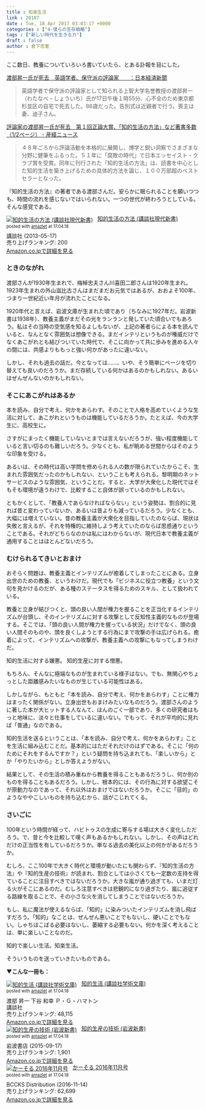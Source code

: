 ```yaml
---
title : 知楽生活
link : 20187
date : Tue, 18 Apr 2017 03:03:17 +0000
categories : ["4-僕らの生存戦略"]
tags : ["新しい時代を生きる力"]
draft : false
author : 倉下忠憲
---
```


ここ数日、教養についていろいろ書いていたら、とある訃報を目にした。

<a href="http://www.nikkei.com/article/DGXLASDG17HAH_X10C17A4CZ8000/">渡部昇一氏が死去　英語学者、保守派の評論家　　：日本経済新聞</a>

<blockquote>
英語学者で保守派の評論家として知られる上智大学名誉教授の渡部昇一（わたなべ・しょういち）氏が17日午後１時55分、心不全のため東京都杉並区の自宅で死去した。86歳だった。告別式は近親者で行う。喪主は妻、迪子さん。
</blockquote>

<a href="http://www.sankei.com/life/news/170418/lif1704180003-n1.html">評論家の渡部昇一氏が死去　第１回正論大賞、「知的生活の方法」など著書多数（1/2ページ） - 産経ニュース</a>

<blockquote>
４８年ごろから評論活動を本格的に展開し、博学と鋭い洞察でさまざまな分野に健筆をふるった。５１年に「腐敗の時代」で日本エッセイスト・クラブ賞を受賞。同年に刊行された「知的生活の方法」は、読書を中心とした知的生活を築き上げるための具体的方法を論じ、１００万部超のベストセラーとなった。
</blockquote>

『知的生活の方法』の著者である渡部さんだ。安らかに眠られることを願いつつも、時間の流れを感じないではいられない。一つの世代が終わろうとしている。そんな感覚である。

<div class="amazlet-box" style="margin-bottom:0px;"><div class="amazlet-image" style="float:left;margin:0px 12px 1px 0px;"><a href="http://www.amazon.co.jp/exec/obidos/ASIN/B00CU8JRIG/rashita1000-22/ref=nosim/" name="amazletlink" target="_blank"><img src="https://images-fe.ssl-images-amazon.com/images/I/31xdVjg%2BXDL._SL160_.jpg" alt="知的生活の方法 (講談社現代新書)" style="border: none;" /></a></div><div class="amazlet-info" style="line-height:120%; margin-bottom: 10px"><div class="amazlet-name" style="margin-bottom:10px;line-height:120%"><a href="http://www.amazon.co.jp/exec/obidos/ASIN/B00CU8JRIG/rashita1000-22/ref=nosim/" name="amazletlink" target="_blank">知的生活の方法 (講談社現代新書)</a><div class="amazlet-powered-date" style="font-size:80%;margin-top:5px;line-height:120%">posted with <a href="http://www.amazlet.com/" title="amazlet" target="_blank">amazlet</a> at 17.04.18</div></div><div class="amazlet-detail">講談社 (2013-05-17)<br />売り上げランキング: 200<br /></div><div class="amazlet-sub-info" style="float: left;"><div class="amazlet-link" style="margin-top: 5px"><a href="http://www.amazon.co.jp/exec/obidos/ASIN/B00CU8JRIG/rashita1000-22/ref=nosim/" name="amazletlink" target="_blank">Amazon.co.jpで詳細を見る</a></div></div></div><div class="amazlet-footer" style="clear: left"></div></div>

<h3>ときのながれ</h3>

渡部さんが1930年生まれで、梅棹忠夫さん川喜田二郎さんは1920年生まれ。1923年生まれの外山滋比古さんはまだまだお元気ではあるが、おおよそ100年、つまり一世紀近い年月が流れたことになる。

1920年代と言えば、岩波文庫が生まれた頃であり（ちなみに1927年だ。岩波新書は1938年）、教養主義がまだその光をランランと発していた頃合いでもあろう。私はその当時の空気感を知るよしもないが、上記の著者らによる本を読んでいると、なんとなく雰囲気は想像できる。まだインテリというものが権威だけでなくあこがれとも結びついていた時代で、そこに向かって共に歩みを進める人々の間には、共感よりももっと強い何かがあったに違いない。

しかし、それも過去の話だ。今となっては……、いや、そう簡単にページを切り替えても良いのだろうか。まだ存続している何かはあるのかもしれない。あるいはぜんぜんないのかもしれない。

<h3>そこにあこがれはあるか</h3>

本を読み、自分で考え、何かをあらわす。そのことで人格を高めていくような生活に対して、あこがれというものは機能しているだろうか。たとえば、今の大学生に、高校生に。

さすがにまったく機能していないとまでは言えないだろうが、強い程度機能していると言い切るのも難しいだろう。少なくとも、私が眺める世間からはそのような印象を受ける。

あるいは、その時代は高い学問を修められる人の数が限られていたからこそ、生まれた雰囲気だったのかもしれない、ということも考えられる。黎明期のネットサービスのような雰囲気、ということだ。すると、大学が大衆化した現代ではそもそも環境が違うわけで、比較すること自体が誤っているのかもしれない。

ともかくとして、「教養人であらなければならない」という姿勢は、割合的に見れば昔と変わっていないか、あるいは昔よりも減っているだろう。少なくとも、大幅には増えていない。昔の教養主義が大衆化を目指していたのならば、現状は失敗と言えるが、それを特権的に維持しよう考えていたのならば思惑通りということである。それがどちらなのかは私にはわからないが、現代日本で教養主義が通用することはほとんどないだろう。

<h3>むけられるてきいとおまけ</h3>

おそらく問題は、教養主義とインテリズムが癒着してしまったことにある。立身出世のための教養、というわけだ。現代でも「ビジネスに役立つ教養」という文句を見かけるのだが、ある種のステータスを得るためのスキル、として扱われている。

教養と立身が結びつくと、頭の良い人間が権力を握ることを正当化するインテリズムが台頭し、そのインテリズムに対する攻撃として反知性主義的なものが登場する。そこでは、「頭の良い人間が権力を握っている状況」だけでなく、頭の良い人間そのものや、頭を良くしようとする行為にまで攻撃の手は広げられる。癒着によって、インテリズムへの攻撃が、教養主義への攻撃にもなってしまうわけだ。

知的生活に対する嫌悪。
知的生産に対する憎悪。

もちろん、そんなに極端なものが生まれている様子はない。でも、無関心やちょっとした距離感みたいなものが生じている可能性はある。

しかしながら、もともと「本を読み、自分で考え、何かをあらわす」ことに権力はまったく関係がない。立身出世もおまけみたいなものだろう。渡部さんのように著した本が大ヒットする人なんて、ほんのごく一部であり、多くの研究者はもっと地味に、淡々と仕事をしているに違いない。でもって、それが平均的に見れば「普通」なのである。

知的生活を送るということは、「本を読み、自分で考え、何かをあらわす」ことを生活に組み込むことだ。基本的にはただそれだけのはずである。そこに「何のためにそれをするんですか？」という疑問を持ち込まれても、「楽しいから」とか「やりたいから」としか答えようがない。

結果として、その生活の積み重ねから教養を得ることもあるだろうし、何か別のものを得ることもあるだろう。しかし、根本的には、その行為に対する欲望こそが原動力なのであって、それ以外はおまけではないだろうか。そこに「目的」のようなややこしいものを持ち込むから、話がこじれてくる。

<h3>さいごに</h3>

100年という時間が経って、ハビトゥスの生成に寄与する場は大きく変化しただろう。で、昔と今を比較して嘆く声もあるかもしれない。しかし、その声はどれだけの正当性を有しているだろうか。単なる過去の美化以上の何かがあるだろうか。

むしろ、ここ100年で大きく時代と環境が動いたにも関わらず、『知的生活の方法』や『知的生産の技術』が読まれ、割合としては小さくても一定数の支持を得ていることに注目すべきではないだろうか。大きな嵐が通り過ぎても、いまだ灯る火がそこにあるのだ。むしろ注意すべきは悲観的になり過ぎたり、嵐に追従する路線を取ることで、その小さな火を消してしまうことではないだろうか。

もし、私に魔法が使えるならば、「知的」に染みついたインテリズムを消し飛ばすだろう。「知的」なことは、ぜんぜん悪いことでもないし、硬いことでもない。しゃちほこばる必要はないし、萎縮する必要もない。何かを深く考えることは、単に楽しいことなのだ。

知的で楽しい生活。知楽生活。

そういうものを送っていきたいものである。

<strong>▼こんな一冊も：</strong>

<div class="amazlet-box" style="margin-bottom:0px;"><div class="amazlet-image" style="float:left;margin:0px 12px 1px 0px;"><a href="http://www.amazon.co.jp/exec/obidos/ASIN/4061589857/rashita1000-22/ref=nosim/" name="amazletlink" target="_blank"><img src="https://images-fe.ssl-images-amazon.com/images/I/41T5y8aP1lL._SL160_.jpg" alt="知的生活 (講談社学術文庫)" style="border: none;" /></a></div><div class="amazlet-info" style="line-height:120%; margin-bottom: 10px"><div class="amazlet-name" style="margin-bottom:10px;line-height:120%"><a href="http://www.amazon.co.jp/exec/obidos/ASIN/4061589857/rashita1000-22/ref=nosim/" name="amazletlink" target="_blank">知的生活 (講談社学術文庫)</a><div class="amazlet-powered-date" style="font-size:80%;margin-top:5px;line-height:120%">posted with <a href="http://www.amazlet.com/" title="amazlet" target="_blank">amazlet</a> at 17.04.18</div></div><div class="amazlet-detail">渡部 昇一 下谷 和幸 Ｐ・Ｇ・ハマトン <br />講談社 <br />売り上げランキング: 48,115<br /></div><div class="amazlet-sub-info" style="float: left;"><div class="amazlet-link" style="margin-top: 5px"><a href="http://www.amazon.co.jp/exec/obidos/ASIN/4061589857/rashita1000-22/ref=nosim/" name="amazletlink" target="_blank">Amazon.co.jpで詳細を見る</a></div></div></div><div class="amazlet-footer" style="clear: left"></div></div>

<div class="amazlet-box" style="margin-bottom:0px;"><div class="amazlet-image" style="float:left;margin:0px 12px 1px 0px;"><a href="http://www.amazon.co.jp/exec/obidos/ASIN/B014R3S71E/rashita1000-22/ref=nosim/" name="amazletlink" target="_blank"><img src="https://images-fe.ssl-images-amazon.com/images/I/41GZIomF8GL._SL160_.jpg" alt="知的生産の技術 (岩波新書)" style="border: none;" /></a></div><div class="amazlet-info" style="line-height:120%; margin-bottom: 10px"><div class="amazlet-name" style="margin-bottom:10px;line-height:120%"><a href="http://www.amazon.co.jp/exec/obidos/ASIN/B014R3S71E/rashita1000-22/ref=nosim/" name="amazletlink" target="_blank">知的生産の技術 (岩波新書)</a><div class="amazlet-powered-date" style="font-size:80%;margin-top:5px;line-height:120%">posted with <a href="http://www.amazlet.com/" title="amazlet" target="_blank">amazlet</a> at 17.04.18</div></div><div class="amazlet-detail">岩波書店 (2015-09-17)<br />売り上げランキング: 1,901<br /></div><div class="amazlet-sub-info" style="float: left;"><div class="amazlet-link" style="margin-top: 5px"><a href="http://www.amazon.co.jp/exec/obidos/ASIN/B014R3S71E/rashita1000-22/ref=nosim/" name="amazletlink" target="_blank">Amazon.co.jpで詳細を見る</a></div></div></div><div class="amazlet-footer" style="clear: left"></div></div>

<div class="amazlet-box" style="margin-bottom:0px;"><div class="amazlet-image" style="float:left;margin:0px 12px 1px 0px;"><a href="http://www.amazon.co.jp/exec/obidos/ASIN/B01MYMT67Y/rashita1000-22/ref=nosim/" name="amazletlink" target="_blank"><img src="https://images-fe.ssl-images-amazon.com/images/I/41q6UQkwmxL._SL160_.jpg" alt="かーそる 2016年11月号" style="border: none;" /></a></div><div class="amazlet-info" style="line-height:120%; margin-bottom: 10px"><div class="amazlet-name" style="margin-bottom:10px;line-height:120%"><a href="http://www.amazon.co.jp/exec/obidos/ASIN/B01MYMT67Y/rashita1000-22/ref=nosim/" name="amazletlink" target="_blank">かーそる 2016年11月号</a><div class="amazlet-powered-date" style="font-size:80%;margin-top:5px;line-height:120%">posted with <a href="http://www.amazlet.com/" title="amazlet" target="_blank">amazlet</a> at 17.04.18</div></div><div class="amazlet-detail">BCCKS Distribution (2016-11-14)<br />売り上げランキング: 62,699<br /></div><div class="amazlet-sub-info" style="float: left;"><div class="amazlet-link" style="margin-top: 5px"><a href="http://www.amazon.co.jp/exec/obidos/ASIN/B01MYMT67Y/rashita1000-22/ref=nosim/" name="amazletlink" target="_blank">Amazon.co.jpで詳細を見る</a></div></div></div><div class="amazlet-footer" style="clear: left"></div></div>

